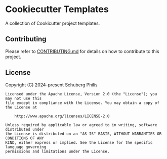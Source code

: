 # Cookiecutter Templates

A collection of Cookicutter project templates.

## Contributing

Please refer to [CONTRIBUTING.md](CONTRIBUTING.md) for details on how to contribute to
this project.

## License

Copyright (C) 2024-present Schuberg Philis


```text
Licensed under the Apache License, Version 2.0 (the "License"); you may not use this
file except in compliance with the License. You may obtain a copy of the License at

    http://www.apache.org/licenses/LICENSE-2.0

Unless required by applicable law or agreed to in writing, software distributed under
the License is distributed on an "AS IS" BASIS, WITHOUT WARRANTIES OR CONDITIONS OF ANY
KIND, either express or implied. See the License for the specific language governing
permissions and limitations under the License.
```
